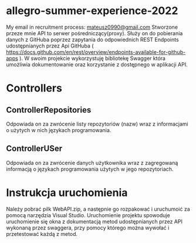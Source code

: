 # allegro-summer-experience-2022
My email in recruitment process: mateusz0990@gmail.com
Stworzone przeze mnie API to serwer pośredniczący(proxy). Służy on do pobierania danych z GitHuba poprzez zapytania do odpowiednich REST Endpoints udostępnianych przez Api GitHuba ( https://docs.github.com/en/rest/overview/endpoints-available-for-github-apps ). W swoim projekcie wykorzystuję bibliotekę Swagger która umożliwia dokumentowanie oraz korzystanie z dostępnego w aplikacji API.

# Controllers

## ControllerRepositories   
Odpowiada on za zwrócenie listy repozytoriów (nazw) wraz z informacjami o użytych w nich językach programowania.

## ControllerUSer  
Odpowiada on za zwrócenie danych użytkownika wraz z zagregowaną informacją o językach programowania użytych w jego repozytoriach.

# Instrukcja uruchomienia
Należy pobrać pilk WebAPI.zip, a następnie go rozpakować i uruchumoić za pomocą narzędzia Visual Studio. Uruchomienie projektu spowoduje uruchomienie się okna z 
dokumentacją metod udostępnianych przez API wykonaną przez swaggera, przy pomocy którego można wywołać i przetestować każdą z metod.
